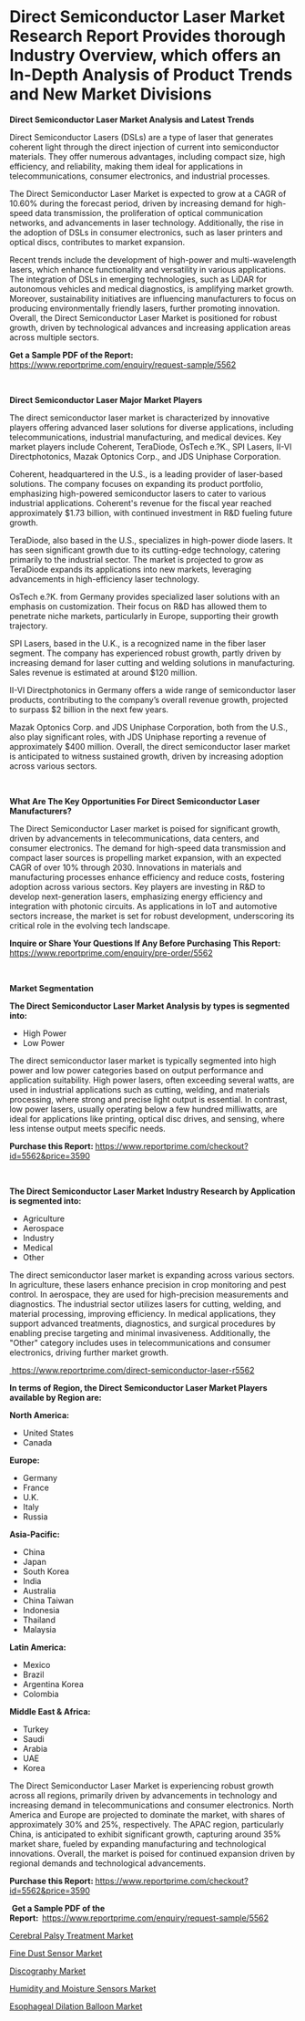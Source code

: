 <p><h1>Direct Semiconductor Laser Market Research Report Provides thorough Industry Overview, which offers an In-Depth Analysis of Product Trends and New Market Divisions</h1></p><p><strong>Direct Semiconductor Laser Market Analysis and Latest Trends</strong></p>
<p><p>Direct Semiconductor Lasers (DSLs) are a type of laser that generates coherent light through the direct injection of current into semiconductor materials. They offer numerous advantages, including compact size, high efficiency, and reliability, making them ideal for applications in telecommunications, consumer electronics, and industrial processes.</p><p>The Direct Semiconductor Laser Market is expected to grow at a CAGR of 10.60% during the forecast period, driven by increasing demand for high-speed data transmission, the proliferation of optical communication networks, and advancements in laser technology. Additionally, the rise in the adoption of DSLs in consumer electronics, such as laser printers and optical discs, contributes to market expansion.</p><p>Recent trends include the development of high-power and multi-wavelength lasers, which enhance functionality and versatility in various applications. The integration of DSLs in emerging technologies, such as LiDAR for autonomous vehicles and medical diagnostics, is amplifying market growth. Moreover, sustainability initiatives are influencing manufacturers to focus on producing environmentally friendly lasers, further promoting innovation. Overall, the Direct Semiconductor Laser Market is positioned for robust growth, driven by technological advances and increasing application areas across multiple sectors.</p></p>
<p><strong>Get a Sample PDF of the Report:&nbsp;</strong> <a href="https://www.reportprime.com/enquiry/request-sample/5562">https://www.reportprime.com/enquiry/request-sample/5562</a></p>
<p>&nbsp;</p>
<p><strong>Direct Semiconductor Laser Major Market Players</strong></p>
<p><p>The direct semiconductor laser market is characterized by innovative players offering advanced laser solutions for diverse applications, including telecommunications, industrial manufacturing, and medical devices. Key market players include Coherent, TeraDiode, OsTech e.?K., SPI Lasers, II-VI Directphotonics, Mazak Optonics Corp., and JDS Uniphase Corporation.</p><p>Coherent, headquartered in the U.S., is a leading provider of laser-based solutions. The company focuses on expanding its product portfolio, emphasizing high-powered semiconductor lasers to cater to various industrial applications. Coherent's revenue for the fiscal year reached approximately $1.73 billion, with continued investment in R&D fueling future growth.</p><p>TeraDiode, also based in the U.S., specializes in high-power diode lasers. It has seen significant growth due to its cutting-edge technology, catering primarily to the industrial sector. The market is projected to grow as TeraDiode expands its applications into new markets, leveraging advancements in high-efficiency laser technology.</p><p>OsTech e.?K. from Germany provides specialized laser solutions with an emphasis on customization. Their focus on R&D has allowed them to penetrate niche markets, particularly in Europe, supporting their growth trajectory.</p><p>SPI Lasers, based in the U.K., is a recognized name in the fiber laser segment. The company has experienced robust growth, partly driven by increasing demand for laser cutting and welding solutions in manufacturing. Sales revenue is estimated at around $120 million.</p><p>II-VI Directphotonics in Germany offers a wide range of semiconductor laser products, contributing to the company’s overall revenue growth, projected to surpass $2 billion in the next few years.</p><p>Mazak Optonics Corp. and JDS Uniphase Corporation, both from the U.S., also play significant roles, with JDS Uniphase reporting a revenue of approximately $400 million. Overall, the direct semiconductor laser market is anticipated to witness sustained growth, driven by increasing adoption across various sectors.</p></p>
<p>&nbsp;</p>
<p><strong>What Are The Key Opportunities For Direct Semiconductor Laser Manufacturers?</strong></p>
<p><p>The Direct Semiconductor Laser market is poised for significant growth, driven by advancements in telecommunications, data centers, and consumer electronics. The demand for high-speed data transmission and compact laser sources is propelling market expansion, with an expected CAGR of over 10% through 2030. Innovations in materials and manufacturing processes enhance efficiency and reduce costs, fostering adoption across various sectors. Key players are investing in R&D to develop next-generation lasers, emphasizing energy efficiency and integration with photonic circuits. As applications in IoT and automotive sectors increase, the market is set for robust development, underscoring its critical role in the evolving tech landscape.</p></p>
<p><strong>Inquire or Share Your Questions If Any Before Purchasing This Report:</strong> <a href="https://www.reportprime.com/enquiry/pre-order/5562">https://www.reportprime.com/enquiry/pre-order/5562</a></p>
<p>&nbsp;</p>
<p><strong>Market Segmentation</strong></p>
<p><strong>The Direct Semiconductor Laser Market Analysis by types is segmented into:</strong></p>
<p><ul><li>High Power</li><li>Low Power</li></ul></p>
<p><p>The direct semiconductor laser market is typically segmented into high power and low power categories based on output performance and application suitability. High power lasers, often exceeding several watts, are used in industrial applications such as cutting, welding, and materials processing, where strong and precise light output is essential. In contrast, low power lasers, usually operating below a few hundred milliwatts, are ideal for applications like printing, optical disc drives, and sensing, where less intense output meets specific needs.</p></p>
<p><strong>Purchase this Report:&nbsp;</strong><a href="https://www.reportprime.com/checkout?id=5562&price=3590">https://www.reportprime.com/checkout?id=5562&price=3590</a></p>
<p>&nbsp;</p>
<p><strong>The Direct Semiconductor Laser Market Industry Research by Application is segmented into:</strong></p>
<p><ul><li>Agriculture</li><li>Aerospace</li><li>Industry</li><li>Medical</li><li>Other</li></ul></p>
<p><p>The direct semiconductor laser market is expanding across various sectors. In agriculture, these lasers enhance precision in crop monitoring and pest control. In aerospace, they are used for high-precision measurements and diagnostics. The industrial sector utilizes lasers for cutting, welding, and material processing, improving efficiency. In medical applications, they support advanced treatments, diagnostics, and surgical procedures by enabling precise targeting and minimal invasiveness. Additionally, the "Other" category includes uses in telecommunications and consumer electronics, driving further market growth.</p></p>
<p><a href="https://www.reportprime.com/direct-semiconductor-laser-r5562">&nbsp;https://www.reportprime.com/direct-semiconductor-laser-r5562</a></p>
<p><strong>In terms of Region, the Direct Semiconductor Laser Market Players available by Region are:</strong></p>
<p>
    <p> <strong> North America: </strong>
        <ul>
            <li>United States</li>
            <li>Canada</li>
        </ul>
        </p> 
    <p> <strong> Europe: </strong>
        <ul>
            <li>Germany</li>
            <li>France</li>
            <li>U.K.</li>
            <li>Italy</li>
            <li>Russia</li>
        </ul>
        </p> 
    <p> <strong> Asia-Pacific: </strong>
        <ul>
            <li>China</li>
            <li>Japan</li>
            <li>South Korea</li>
            <li>India</li>
            <li>Australia</li>
            <li>China Taiwan</li>
            <li>Indonesia</li>
            <li>Thailand</li>
            <li>Malaysia</li>
        </ul>
        </p> 
    <p> <strong> Latin America: </strong>
        <ul>
            <li>Mexico</li>
            <li>Brazil</li>
            <li>Argentina Korea</li>
            <li>Colombia</li>
        </ul>
        </p> 
    <p> <strong> Middle East & Africa: </strong>
        <ul>
            <li>Turkey</li>
            <li>Saudi</li>
            <li>Arabia</li>
            <li>UAE</li>
            <li>Korea</li>
        </ul>
    </p>
    </p>
<p><p>The Direct Semiconductor Laser Market is experiencing robust growth across all regions, primarily driven by advancements in technology and increasing demand in telecommunications and consumer electronics. North America and Europe are projected to dominate the market, with shares of approximately 30% and 25%, respectively. The APAC region, particularly China, is anticipated to exhibit significant growth, capturing around 35% market share, fueled by expanding manufacturing and technological innovations. Overall, the market is poised for continued expansion driven by regional demands and technological advancements.</p></p>
<p><strong>Purchase this Report: </strong><a href="https://www.reportprime.com/checkout?id=5562&price=3590">https://www.reportprime.com/checkout?id=5562&price=3590</a></p>
<p>&nbsp;<strong>Get a Sample PDF of the Report:&nbsp;&nbsp;</strong><a href="https://www.reportprime.com/enquiry/request-sample/5562">https://www.reportprime.com/enquiry/request-sample/5562</a></p>
<p><strong></strong></p>
<p><p><a href="https://www.linkedin.com/pulse/evaluating-global-cerebral-palsy-treatment-market-trends-growth-ftwdc?trackingId=7BZ3bgpbRQCy3J3vkQocow%3D%3D">Cerebral Palsy Treatment Market</a></p><p><a href="https://github.com/DorinaShyti38/Market-Research-Report-List-1/blob/main/fine-dust-sensor-market.md">Fine Dust Sensor Market</a></p><p><a href="https://www.linkedin.com/pulse/discography-market-size-share-analysis-growth-trends-forecasts-1uozc?trackingId=JgIY6TT6SJm62q1qgTZ3QA%3D%3D">Discography Market</a></p><p><a href="https://github.com/JudyWalsh475/Market-Research-Report-List-1/blob/main/humidity-and-moisture-sensors-market.md">Humidity and Moisture Sensors Market</a></p><p><a href="https://issuu.com/reportprime-2/docs/esophageal-dilation-balloon-market-_7fb21bfce7af49">Esophageal Dilation Balloon Market</a></p></p>